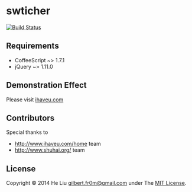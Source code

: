 # swticher

[![Build Status](https://travis-ci.org/fr0m/switcher.png?branch=master)](https://travis-ci.org/fr0m/switcher)

## Requirements

* CoffeeScript ~> 1.7.1
* jQuery ~> 1.11.0

## Demonstration Effect

Please visit [ihaveu.com](http://www.ihaveu.com/home)

## Contributors

Special thanks to

* http://www.ihaveu.com/home team
* http://www.shuhai.org/ team

## License

Copyright © 2014 He Liu <gilbert.fr0m@gmail.com> under The [MIT License](http://opensource.org/licenses/MIT).
